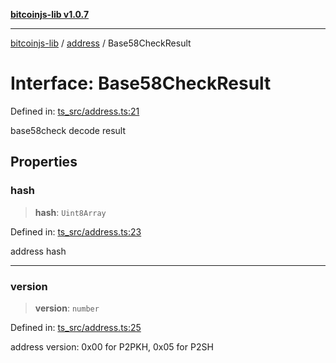 [**bitcoinjs-lib v1.0.7**](../../../README.md)

***

[bitcoinjs-lib](../../../README.md) / [address](../README.md) / Base58CheckResult

# Interface: Base58CheckResult

Defined in: [ts\_src/address.ts:21](https://github.com/sCrypt-Inc/bitcoinjs-lib/blob/e3b2d1c4c35cd925f8b17063dc9eb0300cab46a2/ts_src/address.ts#L21)

base58check decode result

## Properties

### hash

> **hash**: `Uint8Array`

Defined in: [ts\_src/address.ts:23](https://github.com/sCrypt-Inc/bitcoinjs-lib/blob/e3b2d1c4c35cd925f8b17063dc9eb0300cab46a2/ts_src/address.ts#L23)

address hash

***

### version

> **version**: `number`

Defined in: [ts\_src/address.ts:25](https://github.com/sCrypt-Inc/bitcoinjs-lib/blob/e3b2d1c4c35cd925f8b17063dc9eb0300cab46a2/ts_src/address.ts#L25)

address version: 0x00 for P2PKH, 0x05 for P2SH
